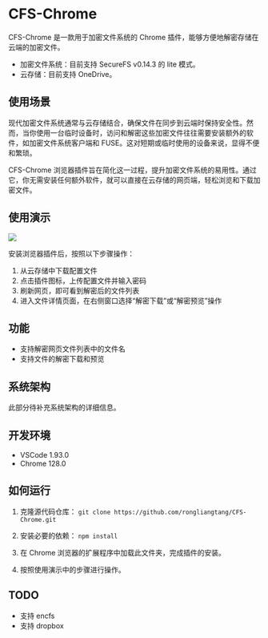 # CFS-Chrome
CFS-Chrome 是一款用于加密文件系统的 Chrome 插件，能够方便地解密存储在云端的加密文件。

- 加密文件系统：目前支持 SecureFS v0.14.3 的 lite 模式。
- 云存储：目前支持 OneDrive。


## 使用场景
现代加密文件系统通常与云存储结合，确保文件在同步到云端时保持安全性。然而，当你使用一台临时设备时，访问和解密这些加密文件往往需要安装额外的软件，如加密文件系统客户端和 FUSE。这对短期或临时使用的设备来说，显得不便和繁琐。

CFS-Chrome 浏览器插件旨在简化这一过程，提升加密文件系统的易用性。通过它，你无需安装任何额外软件，就可以直接在云存储的网页端，轻松浏览和下载加密文件。


## 使用演示
<img src="https://blog-1259405505.cos.ap-guangzhou.myqcloud.com/CFS-Chrome-Demo.gif"/>

安装浏览器插件后，按照以下步骤操作：
1. 从云存储中下载配置文件
2. 点击插件图标，上传配置文件并输入密码
3. 刷新网页，即可看到解密后的文件列表
4. 进入文件详情页面，在右侧窗口选择“解密下载”或“解密预览”操作



## 功能
- 支持解密网页文件列表中的文件名
- 支持文件的解密下载和预览


## 系统架构
此部分待补充系统架构的详细信息。


## 开发环境
- VSCode 1.93.0
- Chrome 128.0


## 如何运行
1. 克隆源代码仓库：
`git clone https://github.com/rongliangtang/CFS-Chrome.git`

2. 安装必要的依赖：
`npm install`

3. 在 Chrome 浏览器的扩展程序中加载此文件夹，完成插件的安装。

4. 按照使用演示中的步骤进行操作。

## TODO
- 支持 encfs
- 支持 dropbox








